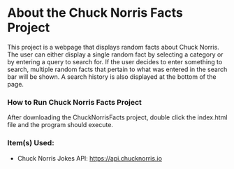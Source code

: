 # About the Chuck Norris Facts Project

This project is a webpage that displays random facts about Chuck Norris. The user can either display a single random fact by selecting a category or by entering a query to search for. If the user decides to enter something to search, multiple random facts that pertain to what was entered in the search bar will be shown. A search history is also displayed at the bottom of the page.



### __How to Run Chuck Norris Facts Project__

After downloading the ChuckNorrisFacts project, double click the index.html file and the program should execute.



### __Item(s) Used:__

* Chuck Norris Jokes API: https://api.chucknorris.io
